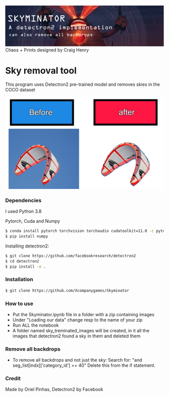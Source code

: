 ![logo.png](logo.png)
Chaos + Prints designed by Craig Henry

# Sky removal tool
This program uses Detectron2 pre-trained model and removes skies in the COCO dataset


![before_after.jpg](before_after.jpg)

### Dependencies 
I used Python 3.8

Pytorch, Cuda and Numpy
```sh
$ conda install pytorch torchvision torchaudio cudatoolkit=11.0 -c pytorch
$ pip install numpy
```
Installing detectron2:
```sh
$ git clone https://github.com/facebookresearch/detectron2
$ cd detectron2
$ pip install -e .
```


### Installation

```sh
$ git clone https://github.com/Xcompanygames/Skyminator
```

### How to use
* Put the Skyminator.ipynb file in a folder with a zip containing images 
* Under "Loading our data" change resp to the name of your zip 
* Run ALL the notebook
* A folder named sky_treminated_images will be created, in it all the images that detectron2 found a sky in them and deleted them

### Remove all backdrops
* To remove all backdrops and not just the sky:
Search for: "and seg_list[indx]['category_id'] == 40" 
Delete this from the if statement.


### Credit
Made by Oriel Pinhas, Detectron2 by Facebook


